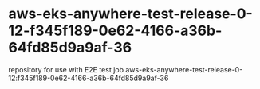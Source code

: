 # aws-eks-anywhere-test-release-0-12-f345f189-0e62-4166-a36b-64fd85d9a9af-36
repository for use with E2E test job aws-eks-anywhere-test-release-0-12:f345f189-0e62-4166-a36b-64fd85d9a9af-36
